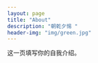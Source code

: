 ```yaml
---
layout: page
title: "About"
description: "朝乾夕惕 " 
header-img: "img/green.jpg"
---
```


这一页填写你的自我介绍。





